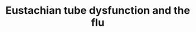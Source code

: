 ---
area: Clinical Skills
category: 3.15 Care of People with ENT, Oral and Facial Problems
title: Eustachian tube dysfunction and the flu
description: Polly talks to Dr Birrell
audioNA: /assets/audio/Doctor - Polly - flu like illness and eustachian tube dysfucntion - MQ.mp3
article: 
www: 
keywords: Eustachian, tube, dysfunction, flu 
youtube:
patient-script: /assets/publication/Polly - Patient.pdf
doctors-note: /assets/publication/Polly - Doctor.pdf
findings: /assets/publication/Polly - examination findings.pdf
lejog: /assets/publication/LEJOG.pdf
doctors-word: /assets/publication/Polly - mapping the doctor's words.pdf
transcription: /assets/publication/Polly - transcription.pdf
---